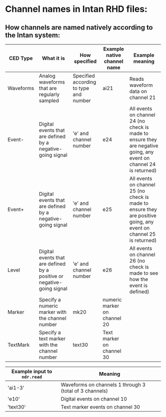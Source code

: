 # Channel names in Intan RHD files:

## How channels are named natively according to the Intan system:

| CED Type | What it is | How specified | Example native channel name | Example meaning |
| -- | -- | -- | -- | --- | 
|Waveforms| Analog waveforms that are regularly sampled | Specified according to type and number | ai21 | Reads waveform data on channel 21 |
| Event- | Digital events that are defined by a negative-going signal | 'e' and channel number  | e24 | All events on channel 24 (no check is made to ensure they are negative going, any event on channel 24 is returned)|
| Event+ | Digital events that are defined by a negative-going signal | 'e' and channel number  | e25 | All events on channel 25 (no check is made to ensure they are positive going, any event on channel 25 is returned) |
| Level  | Digital events that are defined by a positive or negative-going signal | 'e' and channel number | e26 | All events on channel 26 (no check is made to see how the event is defined) 
| Marker | Specify a numeric marker with the channel number | mk20 | numeric marker on channel 20 |
| TextMark | Specify a text marker with the channel number | text30  | Text marker on channel 30|



| Example input to `ndr.read` | Meaning |
| --- | --- | 
| 'ai1-3' | Waveforms on channels 1 through 3 (total of 3 channels) |
| 'e10' | Digital events on channel 10 |
| 'text30' | Text marker events on channel 30|







